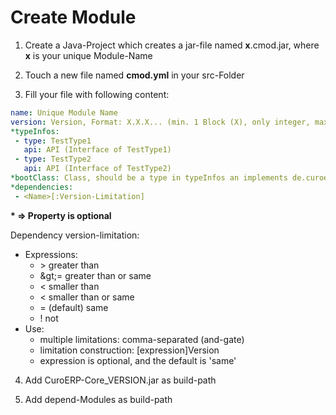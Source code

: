 # Create Module

1. Create a Java-Project which creates a jar-file named **x**.cmod.jar, where **x** is your unique Module-Name

2. Touch a new file named **cmod.yml** in your src-Folder

3. Fill your file with following content:

```yaml
name: Unique Module Name
version: Version, Format: X.X.X... (min. 1 Block (X), only integer, max. 999 per Block)
*typeInfos:
 - type: TestType1
   api: API (Interface of TestType1)
 - type: TestType2
   api: API (Interface of TestType2)
*bootClass: Class, should be a type in typeInfos an implements de.curoerp.core.modularity.BootModule
*dependencies:
 - <Name>[:Version-Limitation]
```
 **\* => Property is optional**

 Dependency version-limitation:

* Expressions:
    * &gt; greater than
    * \&gt;= greater than or same
    * < smaller than
    * < smaller than or same
    * = (default) same
    * ! not
* Use:
    * multiple limitations: comma-separated (and-gate)
    * limitation construction: [expression]Version
    * expression is optional, and the default is 'same'

4. Add CuroERP-Core_VERSION.jar as build-path

5. Add depend-Modules as build-path
